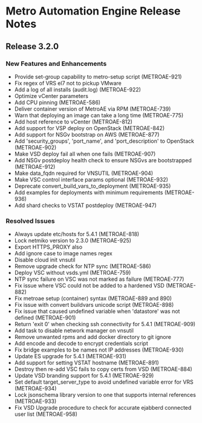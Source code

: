 # Metro Automation Engine Release Notes
## Release 3.2.0
### New Features and Enhancements
* Provide set-group capability to metro-setup script (METROAE-921)
* Fix regex of VRS el7 not to pickup VMware
* Add a log of all installs (audit.log) (METROAE-922)
* Optimize vCenter parameters
* Add CPU pinning (METROAE-586)
* Deliver container version of MetroAE via RPM (METROAE-739)
* Warn that deploying an image can take a long time (METROAE-775)
* Add host reference to vCenter (METROAE-812)
* Add support for VSP deploy on OpenStack (METROAE-842)
* Add support for NSGv bootstrap on AWS (METROAE-877)
* Add 'security_groups', 'port_name', and 'port_description' to OpenStack (METROAE-902)
* Make VSD deploy fail all when one fails (METROAE-907)
* Add NSGv postdeploy health check to ensure NSGvs are bootstrapped (METROAE-912)
* Make data_fqdn required for VNSUTIL (METROAE-904)
* Make VSC control interface params optional (METROAE-932)
* Deprecate convert_build_vars_to_deployment (METROAE-935)
* Add examples for deployments with minimum requirements (METROAE-936)
* Add shard checks to VSTAT postdeploy (METROAE-947)
### Resolved Issues
* Always update etc/hosts for 5.4.1 (METROAE-818)
* Lock netmiko version to 2.3.0 (METROAE-925)
* Export HTTPS_PROXY also
* Add ignore case to image names regex
* Disable cloud init vnsutil
* Remove upgrade check for NTP sync (METROAE-586)
* Deploy VSC without vsds.yml (METROAE-759)
* NTP sync failure on VSC was not marked as failure (METROAE-777)
* Fix issue where VSC could not be added to a hardened VSD (METROAE-882)
* Fix metroae setup (container) syntax (METROAE-889 and 890)
* Fix issue with convert buildvars unicode script (METROAE-898)
* Fix issue that caused undefined variable when 'datastore' was not defined (METROAE-901)
* Return 'exit 0' when checking ssh connectivity for 5.4.1 (METROAE-909)
* Add task to disable network manager on vnsutil
* Remove unwanted rpms and add docker directory to git ignore
* Add encode and decode to encrypt credentials script
* Fix bridge examples to be names not IP addresses (METROAE-930)
* Update ES upgrade for 5.4.1 (METROAE-931)
* Add support for setting VSTAT hostname (METROAE-891)
* Destroy then re-add VSC fails to copy certs from VSD (METROAE-884)
* Update VSD branding support for 5.4.1 (METROAE-929)
* Set default target_server_type to avoid undefined variable error for VRS (METROAE-934)
* Lock jsonschema library version to one that supports internal references (METROAE-933)
* Fix VSD Upgrade procedure to check for accurate ejabberd connected user list (METROAE-958)
